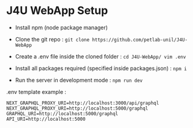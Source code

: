 # J4U WebApp Setup

* Install npm (node package manager)

* Clone the git repo :
``
    git clone https://github.com/petlab-unil/J4U-WebApp
``

* Create a .env file inside the cloned folder :
``
    cd J4U-WebApp/
    vim .env
``

* Install all packages required (specified inside packages.json) :
``
    npm i
``
* Run the server in development mode :
``
    npm run dev
``

.env template example : 

    NEXT_GRAPHQL_PROXY_URI=http://localhost:3000/api/graphql
    NEXT_GRAPHQL_PROXY_URI=http://localhost:5000/graphql
    GRAPHQL_URI=http://localhost:5000/graphql
    API_URI=http://localhost:5000
